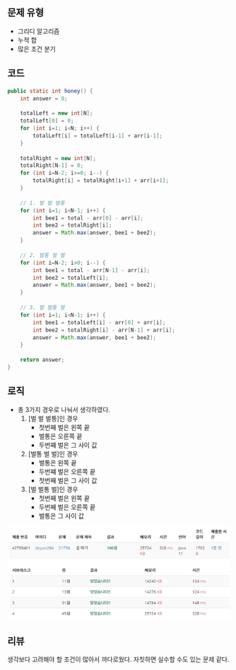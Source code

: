## 문제 유형
- 그리디 알고리즘
- 누적 합
- 많은 조건 분기

## 코드
```java
public static int honey() {
    int answer = 0;
    
    totalLeft = new int[N];
    totalLeft[0] = 0;
    for (int i=1; i<N; i++) {
        totalLeft[i] = totalLeft[i-1] + arr[i-1];
    }
    
    totalRight = new int[N];
    totalRight[N-1] = 0;
    for (int i=N-2; i>=0; i--) {
        totalRight[i] = totalRight[i+1] + arr[i+1];
    }
    
    // 1. 벌 벌 벌통
    for (int i=1; i<N-1; i++) {
        int bee1 = total - arr[0] - arr[i];
        int bee2 = totalRight[i];
        answer = Math.max(answer, bee1 + bee2);
    }
    
    // 2. 벌통 벌 벌
    for (int i=N-2; i>0; i--) {
        int bee1 = total - arr[N-1] - arr[i];
        int bee2 = totalLeft[i];
        answer = Math.max(answer, bee1 + bee2);
    }
    
    // 3. 벌 벌통 벌
    for (int i=1; i<N-1; i++) {
        int bee1 = totalLeft[i] - arr[0] + arr[i];
        int bee2 = totalRight[i] - arr[N-1] + arr[i];
        answer = Math.max(answer, bee1 + bee2);
    }
    
    return answer;
}
```

## 로직
- 총 3가지 경우로 나눠서 생각하였다.
  1. [벌 벌 벌통]인 경우
     - 첫번째 벌은 왼쪽 끝
     - 벌통은 오른쪽 끝
     - 두번쨰 벌은 그 사이 값
  2. [벌통 벌 벌]인 경우
     - 벌통은 왼쪽 끝
     - 두번쨰 벌은 오른쪽 끝
     - 첫번째 벌은 그 사이 값
  3. [벌 벌통 벌]인 경우
     - 첫번째 벌은 왼쪽 끝
     - 두번째 벌은 오른쪽 끝
     - 벌통은 그 사이 값

![img.png](img.png)

## 리뷰
생각보다 고려해야 할 조건이 많아서 까다로웠다. 자칫하면 실수할 수도 있는 문제 같다.
